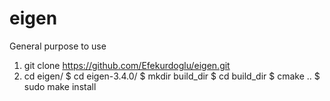 # eigen
General purpose to use
1)  git clone https://github.com/Efekurdoglu/eigen.git
3) cd eigen/
$ cd eigen-3.4.0/
$ mkdir build_dir
$ cd build_dir
$ cmake ..
$ sudo make install
